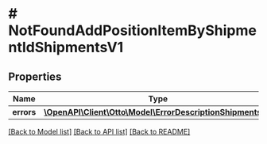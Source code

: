 # # NotFoundAddPositionItemByShipmentIdShipmentsV1

## Properties

Name | Type | Description | Notes
------------ | ------------- | ------------- | -------------
**errors** | [**\OpenAPI\Client\Otto\Model\ErrorDescriptionShipmentsV1**](ErrorDescriptionShipmentsV1.md) |  | [optional]

[[Back to Model list]](../../README.md#models) [[Back to API list]](../../README.md#endpoints) [[Back to README]](../../README.md)
